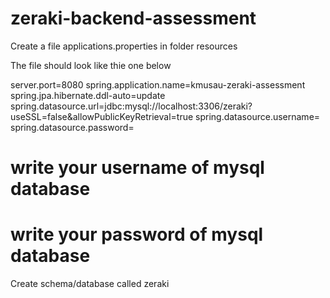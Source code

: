 # zeraki-backend-assessment
Create a file applications.properties in folder resources

The file should look like thie one below

server.port=8080
spring.application.name=kmusau-zeraki-assessment
spring.jpa.hibernate.ddl-auto=update
spring.datasource.url=jdbc:mysql://localhost:3306/zeraki?useSSL=false&allowPublicKeyRetrieval=true
spring.datasource.username=
spring.datasource.password=

# write your username of mysql database
# write your password of mysql database

Create schema/database called zeraki
